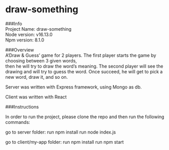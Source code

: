 # draw-something

###Info <br/>
Project Name: draw-something<br/>
Node version: v16.13.0 <br/>
Npm version: 8.1.0<br/>

###Overview <br/>
A‘Draw & Guess’ game for 2 players.
The first player starts the game by choosing between 3 given words, <br/>
then he will try to draw the word’s meaning.
The second player will see the drawing and will try to guess the word.
Once succeed, he will get to pick a new word, draw it, and so on.

Server was written with Express framework, using Mongo as db.

Client was written with React

###Instructions

In order to run the project, please clone the repo and then run the following commands:

go to server folder:
run npm install
run node index.js

go to client/my-app folder:
run npm install
run npm start